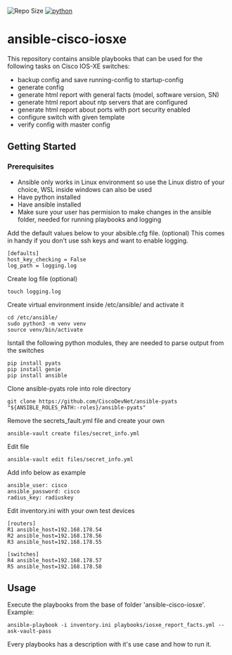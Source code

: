 ![Repo Size](https://img.shields.io/github/repo-size/Sulstice/global-chem)
[![python](https://img.shields.io/badge/python-3.12-blue.svg)](https://www.python.org)

# ansible-cisco-iosxe
This repository contains ansible playbooks that can be used for the following tasks on Cisco IOS-XE switches:

  * backup config and save running-config to startup-config
  * generate config
  * generate html report with general facts (model, software version, SN)
  * generate html report about ntp servers that are configured
  * generate html report about ports with port security enabled
  * configure switch with given template
  * verify config with master config

## Getting Started

### Prerequisites

  * Ansible only works in Linux environment so use the Linux distro of your choice, WSL inside windows can also be used
  * Have python installed
  * Have ansible installed
  * Make sure your user has permision to make changes in the ansible folder, needed for running playbooks and logging

Add the default values below to your absible.cfg file. (optional) This comes in handy if you don't use  ssh keys and want to enable logging.

```
[defaults]
host_key_checking = False
log_path = logging.log
```

Create log file (optional)

```
touch logging.log
```

Create virtual environment inside /etc/ansible/ and activate it

```
cd /etc/ansible/
sudo python3 -m venv venv 
source venv/bin/activate
```

Isntall the following python modules, they are needed to parse output from the switches

```
pip install pyats
pip install genie
pip install ansible
```

Clone ansible-pyats role into role directory

```
git clone https://github.com/CiscoDevNet/ansible-pyats "${ANSIBLE_ROLES_PATH:-roles}/ansible-pyats"
```

Remove the secrets_fault.yml file and create your own

```
ansible-vault create files/secret_info.yml
```

Edit file

```
ansible-vault edit files/secret_info.yml
```

Add info below as example

```
ansible_user: cisco
ansible_password: cisco
radius_key: radiuskey
```

Edit inventory.ini with your own test devices

```
[routers]
R1 ansible_host=192.168.178.54
R2 ansible_host=192.168.178.56
R3 ansible_host=192.168.178.55

[switches]
R4 ansible_host=192.168.178.57
R5 ansible_host=192.168.178.58
```

## Usage

Execute the playbooks from the base of folder 'ansible-cisco-iosxe'. Example:

```
ansible-playbook -i inventory.ini playbooks/iosxe_report_facts.yml --ask-vault-pass
```

Every playbooks has a description with it's use case and how to run it.
